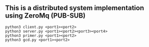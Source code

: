 ## This is a distributed system implementation using ZeroMq (PUB-SUB)
    python3 client.py <port1><port2>
    python3 server.py <port1><port2><port3><port4>
    python3 primer.py <port1><port2>
    python3 gcd.py <port1><port2>